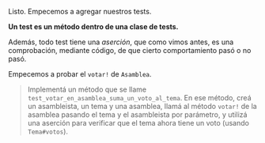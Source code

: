 Listo. Empecemos a agregar nuestros tests.

**Un test es un método dentro de una clase de tests.**

Además, todo test tiene una _aserción_, que como vimos antes, es una comprobación, mediante código, de que cierto comportamiento pasó o no pasó. 

Empecemos a probar el `votar!` de `Asamblea`.

> Implementá un método que se llame `test_votar_en_asamblea_suma_un_voto_al_tema`.
> En ese método, creá un asambleista, un tema y una asamblea, llamá al método `votar!` de la asamblea pasando el tema y el asambleista por parámetro, y utilizá una aserción para verificar que el tema ahora tiene un voto (usando `Tema#votos`).